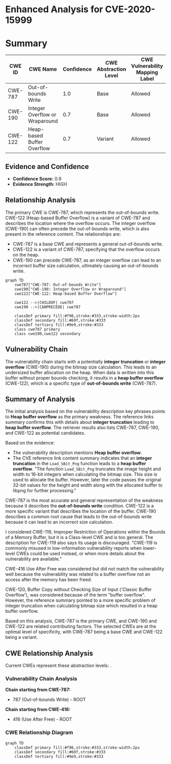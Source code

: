 # Enhanced Analysis for CVE-2020-15999

# Summary
| CWE ID | CWE Name | Confidence | CWE Abstraction Level | CWE Vulnerability Mapping Label | CWE-Vulnerability Mapping Notes |
|---|---|---|---|---|---|
| CWE-787 | Out-of-bounds Write | 1.0 | Base | Allowed | Primary CWE |
| CWE-190 | Integer Overflow or Wraparound | 0.7 | Base | Allowed | Secondary Candidate |
| CWE-122 | Heap-based Buffer Overflow | 0.7 | Variant | Allowed | Secondary Candidate |

## Evidence and Confidence

*   **Confidence Score:** 0.9
*   **Evidence Strength:** HIGH

## Relationship Analysis
The primary CWE is CWE-787, which represents the out-of-bounds write. CWE-122 (Heap-based Buffer Overflow) is a variant of CWE-787 and describes the location where the overflow occurs. The integer overflow (CWE-190) can often precede the out-of-bounds write, which is also present in the reference content. The relationships are:
  - CWE-787 is a base CWE and represents a general out-of-bounds write.
  - CWE-122 is a variant of CWE-787, specifying that the overflow occurs on the heap.
  - CWE-190 can precede CWE-787, as an integer overflow can lead to an incorrect buffer size calculation, ultimately causing an out-of-bounds write.

```mermaid
graph TD
    cwe787["CWE-787: Out-of-bounds Write"]
    cwe190["CWE-190: Integer Overflow or Wraparound"]
    cwe122["CWE-122: Heap-based Buffer Overflow"]
    
    cwe122 -->|CHILDOF| cwe787
    cwe190 -->|CANPRECEDE| cwe787
    
    classDef primary fill:#f96,stroke:#333,stroke-width:2px
    classDef secondary fill:#69f,stroke:#333
    classDef tertiary fill:#9e9,stroke:#333
    class cwe787 primary
    class cwe190,cwe122 secondary
```

## Vulnerability Chain
The vulnerability chain starts with a potentially **integer truncation** or **integer overflow** (CWE-190) during the bitmap size calculation. This leads to an undersized buffer allocation on the heap. When data is written into this buffer without proper bounds checking, it results in a **heap buffer overflow** (CWE-122), which is a specific type of **out-of-bounds write** (CWE-787).

## Summary of Analysis
The initial analysis based on the vulnerability description key phrases points to **Heap buffer overflow** as the primary weakness. The reference links summary confirms this with details about **integer truncation** leading to **heap buffer overflow**. The retriever results also lists CWE-787, CWE-190, and CWE-122 as potential candidates.

Based on the evidence:
- The vulnerability description mentions **Heap buffer overflow**.
- The CVE reference link content summary indicates that an **integer truncation** in the `Load_SBit_Png` function leads to a **heap buffer overflow**. "The function `Load_SBit_Png` truncates the image height and width to 16-bit integers when calculating the bitmap size. This size is used to allocate the buffer. However, later the code passes the original 32-bit values for the height and width along with the allocated buffer to libpng for further processing."

CWE-787 is the most accurate and general representation of the weakness because it describes the **out-of-bounds write** condition. CWE-122 is a more specific variant that describes the location of the buffer. CWE-190 describes a common root cause that leads to the out-of-bounds write because it can lead to an incorrect size calculation.

I considered CWE-119, Improper Restriction of Operations within the Bounds of a Memory Buffer, but it is a Class-level CWE and is too general. The description for CWE-119 also says its usage is discouraged. "CWE-119 is commonly misused in low-information vulnerability reports when lower-level CWEs could be used instead, or when more details about the vulnerability are available."

CWE-416 Use After Free was considered but did not match the vulnerability well because the vulnerability was related to a buffer overflow not an access after the memory has been freed.

CWE-120, Buffer Copy without Checking Size of Input ('Classic Buffer Overflow'), was considered because of the term "buffer overflow". However, the reference summary pointed to a more specific problem of integer truncation when calculating bitmap size which resulted in a heap buffer overflow.

Based on this analysis, CWE-787 is the primary CWE, and CWE-190 and CWE-122 are related contributing factors. The selected CWEs are at the optimal level of specificity, with CWE-787 being a base CWE and CWE-122 being a variant.


## CWE Relationship Analysis

Current CWEs represent these abstraction levels: .


### Vulnerability Chain Analysis

**Chain starting from CWE-787:**
- 787 (Out-of-bounds Write) - ROOT


**Chain starting from CWE-416:**
- 416 (Use After Free) - ROOT



### CWE Relationship Diagram

```mermaid
graph TD
    classDef primary fill:#f96,stroke:#333,stroke-width:2px
    classDef secondary fill:#69f,stroke:#333
    classDef tertiary fill:#9e9,stroke:#333
```